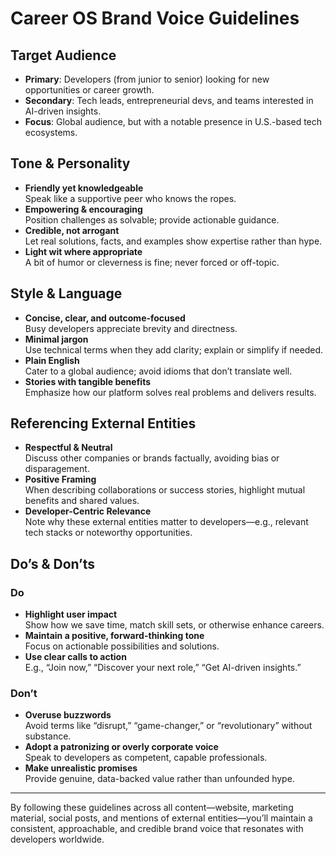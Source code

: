 # Career OS Brand Voice Guidelines

## Target Audience
- **Primary**: Developers (from junior to senior) looking for new opportunities or career growth.  
- **Secondary**: Tech leads, entrepreneurial devs, and teams interested in AI-driven insights.  
- **Focus**: Global audience, but with a notable presence in U.S.-based tech ecosystems.

## Tone & Personality
- **Friendly yet knowledgeable**  
  Speak like a supportive peer who knows the ropes.  
- **Empowering & encouraging**  
  Position challenges as solvable; provide actionable guidance.  
- **Credible, not arrogant**  
  Let real solutions, facts, and examples show expertise rather than hype.  
- **Light wit where appropriate**  
  A bit of humor or cleverness is fine; never forced or off-topic.

## Style & Language
- **Concise, clear, and outcome-focused**  
  Busy developers appreciate brevity and directness.  
- **Minimal jargon**  
  Use technical terms when they add clarity; explain or simplify if needed.  
- **Plain English**  
  Cater to a global audience; avoid idioms that don’t translate well.  
- **Stories with tangible benefits**  
  Emphasize how our platform solves real problems and delivers results.

## Referencing External Entities
- **Respectful & Neutral**  
  Discuss other companies or brands factually, avoiding bias or disparagement.  
- **Positive Framing**  
  When describing collaborations or success stories, highlight mutual benefits and shared values.  
- **Developer-Centric Relevance**  
  Note why these external entities matter to developers—e.g., relevant tech stacks or noteworthy opportunities.

## Do’s & Don’ts

### Do
- **Highlight user impact**  
  Show how we save time, match skill sets, or otherwise enhance careers.  
- **Maintain a positive, forward-thinking tone**  
  Focus on actionable possibilities and solutions.  
- **Use clear calls to action**  
  E.g., “Join now,” “Discover your next role,” “Get AI-driven insights.”

### Don’t
- **Overuse buzzwords**  
  Avoid terms like “disrupt,” “game-changer,” or “revolutionary” without substance.  
- **Adopt a patronizing or overly corporate voice**  
  Speak to developers as competent, capable professionals.  
- **Make unrealistic promises**  
  Provide genuine, data-backed value rather than unfounded hype.

---

By following these guidelines across all content—website, marketing material, social posts, and mentions of external entities—you’ll maintain a consistent, approachable, and credible brand voice that resonates with developers worldwide.
